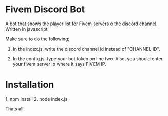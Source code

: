 # Fivem Discord Bot
 A bot that shows the player list for Fivem servers o the discord channel. Written in javascript
 
 Make sure to do the following;
 
 1. In the index.js, write the discord channel id instead of "CHANNEL ID".
 
 2. In the config.js, type your bot token on line two. Also, you should enter your fivem server ip where it says FIVEM IP.
 
 
 <h1>Installation</h1>
 1. npm install
 2. node index.js

Thats all!